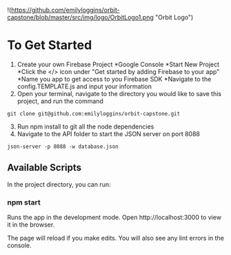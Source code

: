 !(https://github.com/emilyloggins/orbit-capstone/blob/master/src/img/logo/OrbitLogo1.png "Orbit Logo")

# To Get Started
1. Create your own Firebase Project
  *Google Console
  *Start New Project
  *Click the </> icon under "Get started by adding Firebase to your app"
  *Name you app to get access to you Firebase SDK
  *Navigate to the config.TEMPLATE.js and input your information
2. Open your terminal, navigate to the directory you would like to save this project, and run the command

```git clone git@github.com:emilyloggins/orbit-capstone.git```

3. Run npm install to git all the node dependencies
4. Navigate to the API folder to start the JSON server on port 8088

  ``json-server -p 8088 -w database.json``

## Available Scripts
In the project directory, you can run:

### npm start
Runs the app in the development mode.
Open http://localhost:3000 to view it in the browser.

The page will reload if you make edits.
You will also see any lint errors in the console.
